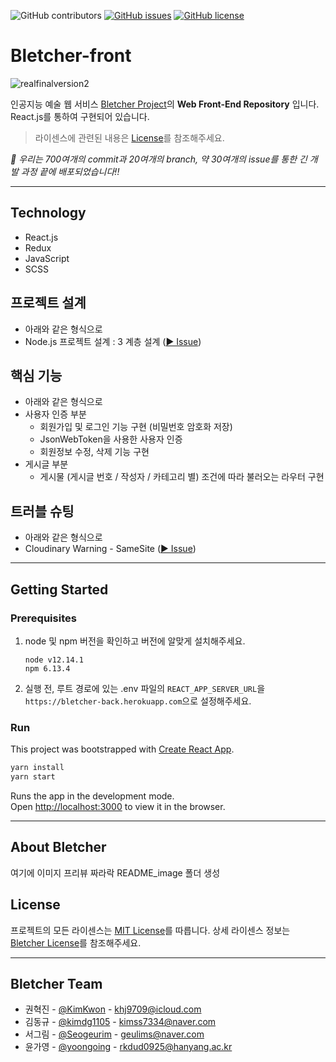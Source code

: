 ![GitHub contributors](https://img.shields.io/github/contributors/Bletcher-Project/bletcher-front?style=for-the-badge) [![GitHub issues](https://img.shields.io/github/issues/Bletcher-Project/bletcher-front?style=for-the-badge)](https://github.com/Bletcher-Project/bletcher-front/issues) [![GitHub license](https://img.shields.io/github/license/Bletcher-Project/bletcher-front?style=for-the-badge)](https://github.com/Bletcher-Project/bletcher-front/blob/main/LICENSE)

# Bletcher-front

![realfinalversion2](https://user-images.githubusercontent.com/22493971/110480555-f6d92400-8129-11eb-8388-acb605aea2a4.jpg)

인공지능 예술 웹 서비스 [Bletcher Project](https://github.com/Bletcher-Project/Bletcher)의 **Web Front-End Repository** 입니다. React.js를 통하여 구현되어 있습니다.

> 라이센스에 관련된 내용은 [License](#license)를 참조해주세요.

_👏 우리는 700여개의 commit과 20여개의 branch, 약 30여개의 issue를 통한 긴 개발 과정 끝에 배포되었습니다!!_

---

## Technology

- React.js
- Redux
- JavaScript
- SCSS

## 프로젝트 설계

- 아래와 같은 형식으로
- Node.js 프로젝트 설계 : 3 계층 설계 ([▶︎ Issue](https://github.com/Bletcher-Project/bletcher-back/issues/8))

## 핵심 기능

- 아래와 같은 형식으로
- 사용자 인증 부분
  - 회원가입 및 로그인 기능 구현 (비밀번호 암호화 저장)
  - JsonWebToken을 사용한 사용자 인증
  - 회원정보 수정, 삭제 기능 구현
- 게시글 부분
  - 게시물 (게시글 번호 / 작성자 / 카테고리 별) 조건에 따라 불러오는 라우터 구현

## 트러블 슈팅

- 아래와 같은 형식으로
- Cloudinary Warning - SameSite ([▶︎ Issue](https://github.com/Bletcher-Project/bletcher-back/issues/33))

---

## Getting Started

### Prerequisites

1. node 및 npm 버전을 확인하고 버전에 알맞게 설치해주세요.
   ```
   node v12.14.1
   npm 6.13.4
   ```
2. 실행 전, 루트 경로에 있는 .env 파일의 `REACT_APP_SERVER_URL`을 `https://bletcher-back.herokuapp.com`으로 설정해주세요.

### Run

This project was bootstrapped with [Create React App](https://github.com/facebook/create-react-app).

```bash
yarn install
yarn start
```

Runs the app in the development mode.<br />
Open [http://localhost:3000](http://localhost:3000) to view it in the browser.

---

## About Bletcher

여기에 이미지 프리뷰 짜라락
README_image 폴더 생성

## License<a id="license"></a>

프로젝트의 모든 라이센스는 [MIT License](http://opensource.org/licenses/MIT)를 따릅니다. 상세 라이센스 정보는 [Bletcher License](./LICENSE)를 참조해주세요.

---

## Bletcher Team

- 권혁진 - [@KimKwon](https://github.com/KimKwon) - khj9709@icloud.com
- 김동규 - [@kimdg1105](https://github.com/kimdg1105) - kimss7334@naver.com
- 서그림 - [@Seogeurim](https://github.com/Seogeurim) - geulims@naver.com
- 윤가영 - [@yoongoing](https://github.com/yoongoing) - rkdud0925@hanyang.ac.kr
